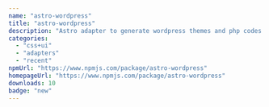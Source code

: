 ```yaml
---
name: "astro-wordpress"
title: "astro-wordpress"
description: "Astro adapter to generate wordpress themes and php codes."
categories:
  - "css+ui"
  - "adapters"
  - "recent"
npmUrl: "https://www.npmjs.com/package/astro-wordpress"
homepageUrl: "https://www.npmjs.com/package/astro-wordpress"
downloads: 10
badge: "new"
---
```

